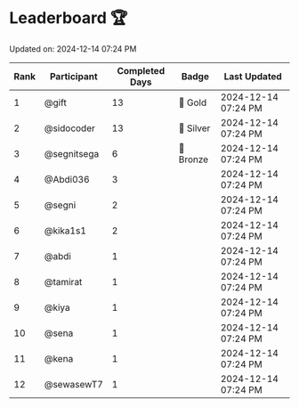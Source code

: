 # Leaderboard 🏆

Updated on: 2024-12-14 07:24 PM

| Rank | Participant       | Completed Days | Badge      | Last Updated         |
|------|-------------------|----------------|------------|----------------------|
| 1    | @gift             | 13             | 🏅 Gold     | 2024-12-14 07:24 PM |
| 2    | @sidocoder        | 13             | 🥈 Silver   | 2024-12-14 07:24 PM |
| 3    | @segnitsega       | 6              | 🥉 Bronze   | 2024-12-14 07:24 PM |
| 4    | @Abdi036          | 3              |            | 2024-12-14 07:24 PM |
| 5    | @segni            | 2              |            | 2024-12-14 07:24 PM |
| 6    | @kika1s1          | 2              |            | 2024-12-14 07:24 PM |
| 7    | @abdi             | 1              |            | 2024-12-14 07:24 PM |
| 8    | @tamirat          | 1              |            | 2024-12-14 07:24 PM |
| 9    | @kiya             | 1              |            | 2024-12-14 07:24 PM |
| 10   | @sena             | 1              |            | 2024-12-14 07:24 PM |
| 11   | @kena             | 1              |            | 2024-12-14 07:24 PM |
| 12   | @sewasewT7        | 1              |            | 2024-12-14 07:24 PM |
